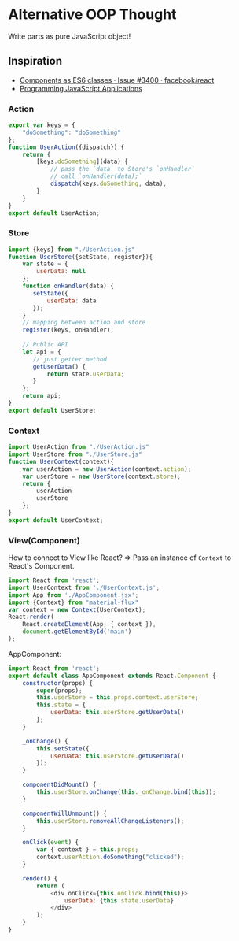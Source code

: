 # Alternative OOP Thought

Write parts as pure JavaScript object!

## Inspiration

- [Components as ES6 classes · Issue #3400 · facebook/react](https://github.com/facebook/react/issues/3400 "Components as ES6 classes · Issue #3400 · facebook/react")
- [Programming JavaScript Applications](http://chimera.labs.oreilly.com/books/1234000000262/ch03.html "Programming JavaScript Applications")

### Action

```js
export var keys = {
    "doSomething": "doSomething"
};
function UserAction({dispatch}) {
    return {
        [keys.doSomething](data) {
            // pass the `data` to Store's `onHandler`
            // call `onHandler(data);`
            dispatch(keys.doSomething, data);
        }
    }
}
export default UserAction;
```

### Store

```js
import {keys} from "./UserAction.js"
function UserStore({setState, register}){
    var state = {
        userData: null
    };
    function onHandler(data) {
       setState({
           userData: data
       });
    }
    // mapping between action and store
    register(keys, onHandler);
    
    // Public API
    let api = {
       // just getter method
       getUserData() {
           return state.userData;
       }
    };
    return api;
}
export default UserStore;
```

### Context

```js
import UserAction from "./UserAction.js"
import UserStore from "./UserStore.js"
function UserContext(context){
    var userAction = new UserAction(context.action);
    var userStore = new UserStore(context.store);
    return {
        userAction
        userStore
    };
}
export default UserContext;
```

### View(Component)

How to connect to View like React?
=> Pass an instance of `Context` to React's Component.

```js
import React from 'react';
import UserContext from './UserContext.js';
import App from './AppComponent.jsx';
import {Context} from "material-flux"
var context = new Context(UserContext);
React.render(
    React.createElement(App, { context }),
    document.getElementById('main')
);
```

AppComponent:

```js
import React from 'react';
export default class AppComponent extends React.Component {
    constructor(props) {
        super(props);
        this.userStore = this.props.context.userStore;
        this.state = {
            userData: this.userStore.getUserData()
        };
    }

    _onChange() {
        this.setState({
            userData: this.userStore.getUserData()
        });
    }

    componentDidMount() {
        this.userStore.onChange(this._onChange.bind(this));
    }

    componentWillUnmount() {
        this.userStore.removeAllChangeListeners();
    }

    onClick(event) {
        var { context } = this.props;
        context.userAction.doSomething("clicked");
    }

    render() {
        return (
            <div onClick={this.onClick.bind(this)}>
                userData: {this.state.userData}
            </div>
        );
    }
}
```
